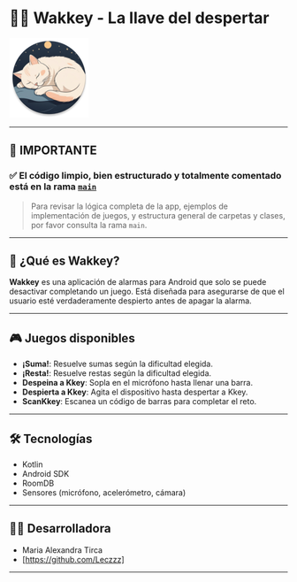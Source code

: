 # 🛌⏰ Wakkey - La llave del despertar

![Wakkey Logo](img.png)

---

## 🚨 IMPORTANTE

### ✅ **El código limpio, bien estructurado y totalmente comentado está en la rama [`main`]([https://github.com/Leczzz/TFG_Wakkey])**

> Para revisar la lógica completa de la app, ejemplos de implementación de juegos, y estructura general de carpetas y clases, por favor consulta la rama `main`.

---

## 📱 ¿Qué es Wakkey?

**Wakkey** es una aplicación de alarmas para Android que solo se puede desactivar completando un juego. Está diseñada para asegurarse de que el usuario esté verdaderamente despierto antes de apagar la alarma.

---

## 🎮 Juegos disponibles

- **¡Suma!**: Resuelve sumas según la dificultad elegida.
- **¡Resta!**: Resuelve restas según la dificultad elegida.
- **Despeina a Kkey**: Sopla en el micrófono hasta llenar una barra.
- **Despierta a Kkey**: Agita el dispositivo hasta despertar a Kkey.
- **ScanKkey**: Escanea un código de barras para completar el reto.

---

## 🛠 Tecnologías

- Kotlin
- Android SDK
- RoomDB
- Sensores (micrófono, acelerómetro, cámara)

---

## 👩‍💻 Desarrolladora

- Maria Alexandra Tirca
- [https://github.com/Leczzz]

---

